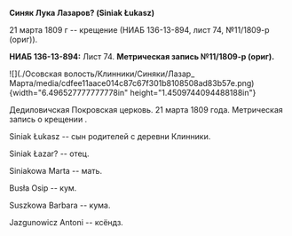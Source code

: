 **Синяк Лука Лазаров? (Siniak Łukasz)**

21 марта 1809 г -- крещение (НИАБ 136-13-894, лист 74, №11/1809-р
(ориг)).

**НИАБ 136-13-894:** Лист 74. **Метрическая запись №11/1809-р (ориг).**

![](./Осовская волость/Клинники/Синяки/Лазар_ Марта/media/cdfee11aace014c87c67f301b8108508ad83b57e.png){width="6.496527777777778in"
height="1.4509744094488188in"}

Дедиловичская Покровская церковь. 21 марта 1809 года. Метрическая запись
о крещении .

Siniak Łukasz -- сын родителей с деревни Клинники.

Siniak Łazar? -- отец.

Siniakowa Marta -- мать.

Busła Osip -- кум.

Suszkowa Barbara -- кума.

Jazgunowicz Antoni -- ксёндз.
